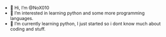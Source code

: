 - 👋 Hi, I’m @NoX010
- 👀 I’m interested in learning python and some more programming languages.
- 🌱 I’m currently learning python, I just started so i dont know much about coding and stuff.
<!---
NoX010/NoX010 is a ✨ special ✨ repository because its `README.md` (this file) appears on your GitHub profile.
You can click the Preview link to take a look at your changes.
--->
